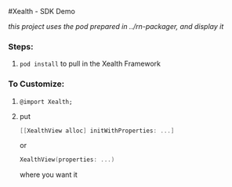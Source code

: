 #Xealth - SDK Demo

*this project uses the pod prepared in ../rn-packager, and display it*

### Steps:

1. `pod install` to pull in the Xealth Framework

### To Customize:

1. `@import Xealth;`
2. put 
    
    ```objective-c
    [[XealthView alloc] initWithProperties: ...]
    ```
    or
    
    ```swift
    XealthView(properties: ...)
    ```
    where you want it
